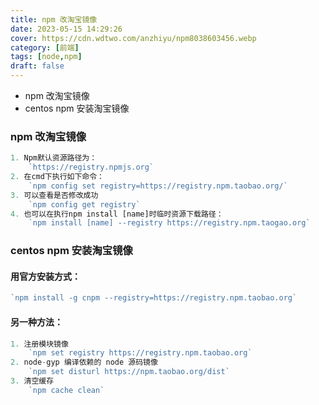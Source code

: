 ```yaml
---
title: npm 改淘宝镜像
date: 2023-05-15 14:29:26
cover: https://cdn.wdtwo.com/anzhiyu/npm8038603456.webp
category: [前端]
tags: [node,npm]
draft: false
---
```

- npm 改淘宝镜像
- centos npm 安装淘宝镜像
<!--more-->

### npm 改淘宝镜像
```js
1. Npm默认资源路径为：
    `https://registry.npmjs.org`
2. 在cmd下执行如下命令：
    `npm config set registry=https://registry.npm.taobao.org/`
3. 可以查看是否修改成功
    `npm config get registry`
4. 也可以在执行npm install [name]时临时资源下载路径：
    `npm install [name] --registry https://registry.npm.taogao.org`
```
### centos npm 安装淘宝镜像
#### 用官方安装方式：
```js
`npm install -g cnpm --registry=https://registry.npm.taobao.org`
```
#### 另一种方法：
```js
1. 注册模块镜像
    `npm set registry https://registry.npm.taobao.org`
2. node-gyp 编译依赖的 node 源码镜像
    `npm set disturl https://npm.taobao.org/dist`
3. 清空缓存
    `npm cache clean`
```
